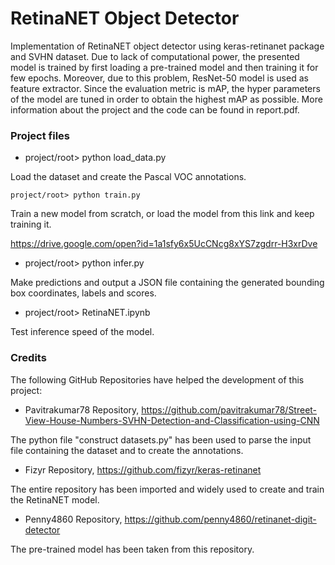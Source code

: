 # RetinaNET Object Detector

Implementation of RetinaNET object detector using keras-retinanet package and SVHN dataset. Due to lack of computational power, the presented model is trained by first loading a pre-trained model and then training it for few epochs. Moreover, due to this problem,
ResNet-50 model is used as feature extractor. Since the evaluation metric is mAP, the hyper parameters of the model are tuned in order to obtain the highest mAP as possible. More information about the project and the code can be found in report.pdf.

### Project files

- project/root> python load_data.py

Load the dataset and create the Pascal VOC annotations.

```project/root> python train.py```

Train a new model from scratch, or load the model from this link and keep training it.

https://drive.google.com/open?id=1a1sfy6x5UcCNcg8xYS7zgdrr-H3xrDve

- project/root> python infer.py

Make predictions and output a JSON file containing the generated bounding box coordinates, labels and scores.

- project/root> RetinaNET.ipynb

Test inference speed of the model.

### Credits

The following GitHub Repositories have helped the development of this project:

- Pavitrakumar78 Repository, https://github.com/pavitrakumar78/Street-View-House-Numbers-SVHN-Detection-and-Classification-using-CNN

The python file "construct datasets.py" has been used to parse the input file containing the dataset and to create the annotations.

- Fizyr Repository, https://github.com/fizyr/keras-retinanet

The entire repository has been imported and widely used to create and train the RetinaNET model.

- Penny4860 Repository, https://github.com/penny4860/retinanet-digit-detector

The pre-trained model has been taken from this repository.
